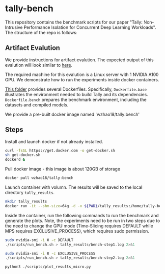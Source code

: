 # tally-bench

This repository contains the benchmark scripts for our paper "Tally: Non-Intrusive Performance Isolation for Concurrent Deep Learning Workloads". The structure of the repo is follows: 

## Artifact Evalution
We provide instructions for artifact evalution. The expected output of this evalution will look similar to [here](https://github.com/tally-project/tally-bench/tree/master/tally_results).

The required machine for this evalution is a Linux server with 1 NVIDIA A100 GPU. We demonstrate how to run the experiments inside docker containers.

[This folder](https://github.com/tally-project/tally-bench/tree/master/docker) provides several Dockerfiles. Specifically, `Dockerfile.base` illustrates the environment needed to build Tally and its dependencies. `Dockerfile.bench` prepares the benchmark environment, including the datasets and compiled models.

We provide a pre-built docker image named 'wzhao18/tally:bench'

## Steps

Install and launch docker if not already installed.
```bash
curl -fsSL https://get.docker.com -o get-docker.sh
sh get-docker.sh
dockerd &
```

Pull docker image - this image is about 120GB of storage
```bash
docker pull wzhao18/tally:bench
```

Launch container with volumn. The results will be saved to the local directory `tally_results`.
```bash
mkdir tally_results
docker run -it --shm-size=64g -d -v ${PWD}/tally_results:/home/tally-bench/tally_results wzhao18/tally:bench /bin/bash
```

Inside the container, run the following commands to run the benchmark and generate the plots.
Note, the experiments need to be run in two steps due to the need to change the GPU mode (Time-Slicing requires DEFAULT while MPS requires EXCLUSIVE_PROCESS), which requires sudo permission.
```bash
sudo nvidia-smi -i 0 -c DEFAULT
./scripts/run_bench.sh > tally_results/bench-step1.log 2>&1

sudo nvidia-smi -i 0 -c EXCLUSIVE_PROCESS
./scripts/run_bench.sh > tally_results/bench-step2.log 2>&1

python3 ./scripts/plot_results_micro.py
```





